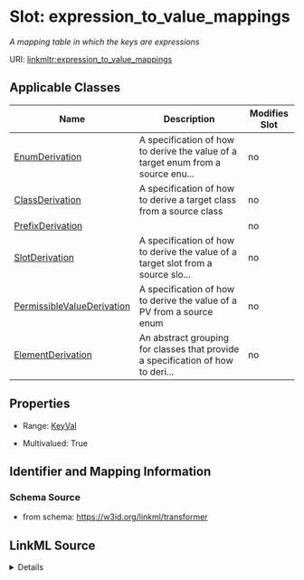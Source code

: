 

# Slot: expression_to_value_mappings


_A mapping table in which the keys are expressions_



URI: [linkmltr:expression_to_value_mappings](https://w3id.org/linkml/transformer/expression_to_value_mappings)



<!-- no inheritance hierarchy -->





## Applicable Classes

| Name | Description | Modifies Slot |
| --- | --- | --- |
| [EnumDerivation](EnumDerivation.md) | A specification of how to derive the value of a target enum from a source enu... |  no  |
| [ClassDerivation](ClassDerivation.md) | A specification of how to derive a target class from a source class |  no  |
| [PrefixDerivation](PrefixDerivation.md) |  |  no  |
| [SlotDerivation](SlotDerivation.md) | A specification of how to derive the value of a target slot from a source slo... |  no  |
| [PermissibleValueDerivation](PermissibleValueDerivation.md) | A specification of how to derive the value of a PV from a source enum |  no  |
| [ElementDerivation](ElementDerivation.md) | An abstract grouping for classes that provide a specification of how to  deri... |  no  |







## Properties

* Range: [KeyVal](KeyVal.md)

* Multivalued: True





## Identifier and Mapping Information







### Schema Source


* from schema: https://w3id.org/linkml/transformer




## LinkML Source

<details>
```yaml
name: expression_to_value_mappings
description: A mapping table in which the keys are expressions
from_schema: https://w3id.org/linkml/transformer
rank: 1000
multivalued: true
alias: expression_to_value_mappings
owner: ElementDerivation
domain_of:
- ElementDerivation
range: KeyVal
inlined: true

```
</details>